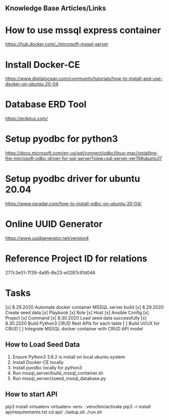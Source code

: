 ## Knowledge Base Articles/Links

# How to use mssql express container
https://hub.docker.com/_/microsoft-mssql-server

# Install Docker-CE
https://www.digitalocean.com/community/tutorials/how-to-install-and-use-docker-on-ubuntu-20-04

# Database ERD Tool
https://erdplus.com/

# Setup pyodbc for python3
https://docs.microsoft.com/en-us/sql/connect/odbc/linux-mac/installing-the-microsoft-odbc-driver-for-sql-server?view=sql-server-ver15#ubuntu17

# Setup pyodbc driver for ubuntu 20.04
https://www.osradar.com/how-to-install-odbc-on-ubuntu-20-04/

# Online UUID Generator
https://www.uuidgenerator.net/version4

# Reference Project ID for relations
277c3e51-7f39-4a95-8e23-e0287c91d046


# Tasks
[x] 8.29.2020 Automate docker container MSSQL server build
[x] 8.29.2020 Create seed data
    [x] Playbook
    [x] Role
    [x] Host
    [x] Ansible Config
    [x] Project
    [x] Command
[x] 8.30.2020 Load seed data successfully
[x] 8.30.2020 Build Python3 CRUD Rest APIs for each table
[ ] Build UI/UX for CRUD
[ ] Integrate MSSQL docker container with CRUD API model

## How to Load Seed Data
1. Ensure Python3 3.8.2 is install on local ubuntu system
2. Install Docker-CE locally
3. Install pyodbc locally for python3
4. Run mssql_server/build_mssql_container.sh
5. Run mssql_server/zseed_mssql_database.py

## How to start API
pip3 install virtualenv
virtualenv venv
. venv/bin/activate
pip3 -r install api/requirements.txt
cd api/
./setup.sh
./run.sh



